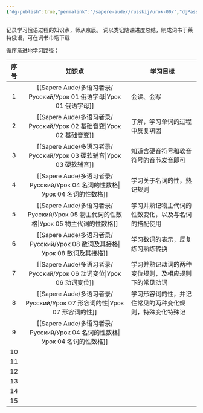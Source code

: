 ```yaml
---
{"dg-publish":true,"permalink":"/sapere-aude//russkij/urok-00/","dgPassFrontmatter":true}
---
```


记录学习俄语过程的知识点，师从京辰。
词以类记随课进度总结，制成词书于莱特俄语，可在词书市场下载

循序渐进地学习路径：

| 序号  |         知识点          | 学习目标                         |
| :-: | :------------------: | ---------------------------- |
|  1  |   [[Sapere Aude/多语习者录/Русский/Урок 01 俄语字母\|Урок 01 俄语字母]]   | 会读、会写                        |
|  2  |   [[Sapere Aude/多语习者录/Русский/Урок 02 基础音变\|Урок 02 基础音变]]   | 了解，学习单词的过程中反复巩固              |
|  3  |   [[Sapere Aude/多语习者录/Русский/Урок 03 硬软辅音\|Урок 03 硬软辅音]]   | 知道含硬音符号和软音符号的音节发音即可          |
|  4  |  [[Sapere Aude/多语习者录/Русский/Урок 04 名词的性数格\|Урок 04 名词的性数格]]  | 学习关于名词的性，熟记规则                |
|  5  | [[Sapere Aude/多语习者录/Русский/Урок 05 物主代词的性数格\|Урок 05 物主代词的性数格]] | 学习并熟记物主代词的性数变化，以及与名词的搭配使用    |
|  6  |  [[Sapere Aude/多语习者录/Русский/Урок 08 数词及其接格\|Урок 08 数词及其接格]]  | 学习数词的表示，反复练习熟练转换             |
|  7  |   [[Sapere Aude/多语习者录/Русский/Урок 06 动词变位\|Урок 06 动词变位]]   | 学习并熟记动词的两种变位规则，及相应规则下的常见动词   |
|  8  |  [[Sapere Aude/多语习者录/Русский/Урок 07 形容词的性\|Урок 07 形容词的性]]   | 学习形容词的性，并记住常见的两种变化规则，特殊变化特殊记 |
|  9  |  [[Sapere Aude/多语习者录/Русский/Урок 04 名词的性数格\|Урок 04 名词的性数格]]  |                              |
| 10  |                      |                              |
| 11  |                      |                              |
| 12  |                      |                              |
| 13  |                      |                              |
| 14  |                      |                              |
| 15  |                      |                              |


